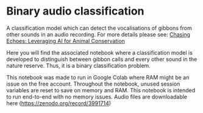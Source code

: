 # Binary audio classification

A classification model which can detect the vocalisations of gibbons from other sounds in an audio recording. For more details please see: [Chasing Echoes: Leveraging AI for Animal Conservation](https://ggreyling.medium.com/chasing-echoes-leveraging-ai-for-animal-conservation-9735007551e5)

Here you will find the associated notebook where a classification model is developed to distinguish between gibbon calls and every other sound in the nature reserve. Thus, it is a binary classification problem.

This notebook was made to run in Google Colab where RAM might be an issue on the free account. Throughout the notebook, unused session variables are reset to save on memory and RAM. This notebook is intended to run end-to-end with no memory issues. Audio files are downloadable here (https://zenodo.org/record/3991714)
